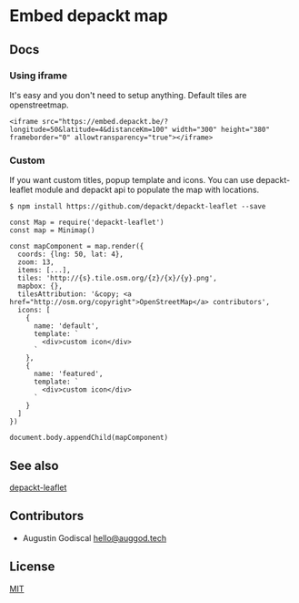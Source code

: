 # Embed depackt map

## Docs

### Using iframe

It's easy and you don't need to setup anything. Default tiles are openstreetmap.

    <iframe src="https://embed.depackt.be/?longitude=50&latitude=4&distanceKm=100" width="300" height="380" frameborder="0" allowtransparency="true"></iframe>

### Custom

If you want custom titles, popup template and icons. You can use depackt-leaflet module and depackt api to populate the map with locations.

    $ npm install https://github.com/depackt/depackt-leaflet --save

    const Map = require('depackt-leaflet')
    const map = Minimap()

    const mapComponent = map.render({
      coords: {lng: 50, lat: 4},
      zoom: 13,
      items: [...],
      tiles: 'http://{s}.tile.osm.org/{z}/{x}/{y}.png',
      mapbox: {},
      tilesAttribution: '&copy; <a href="http://osm.org/copyright">OpenStreetMap</a> contributors',
      icons: [
        {
          name: 'default',
          template: `
            <div>custom icon</div>
          `
        },
        {
          name: 'featured',
          template: `
            <div>custom icon</div>
          `
        }
      ]
    })

    document.body.appendChild(mapComponent)

## See also

[depackt-leaflet](https://github.com/depackt/depackt-leaflet)

## Contributors

- Augustin Godiscal <hello@auggod.tech>

## License
[MIT](https://tldrlegal.com/license/mit-license)

